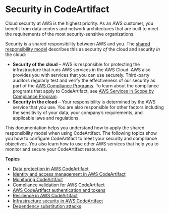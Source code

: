 # Security in CodeArtifact<a name="security"></a>

Cloud security at AWS is the highest priority\. As an AWS customer, you benefit from data centers and network architectures that are built to meet the requirements of the most security\-sensitive organizations\.

Security is a shared responsibility between AWS and you\. The [shared responsibility model](http://aws.amazon.com/compliance/shared-responsibility-model/) describes this as security *of* the cloud and security *in* the cloud:
+ **Security of the cloud** – AWS is responsible for protecting the infrastructure that runs AWS services in the AWS Cloud\. AWS also provides you with services that you can use securely\. Third\-party auditors regularly test and verify the effectiveness of our security as part of the [AWS Compliance Programs](http://aws.amazon.com/compliance/programs/)\. To learn about the compliance programs that apply to CodeArtifact, see [AWS Services in Scope by Compliance Program](http://aws.amazon.com/compliance/services-in-scope/)\.
+ **Security in the cloud** – Your responsibility is determined by the AWS service that you use\. You are also responsible for other factors including the sensitivity of your data, your company’s requirements, and applicable laws and regulations\. 

This documentation helps you understand how to apply the shared responsibility model when using CodeArtifact\. The following topics show you how to configure CodeArtifact to meet your security and compliance objectives\. You also learn how to use other AWS services that help you to monitor and secure your CodeArtifact resources\. 

**Topics**
+ [Data protection in AWS CodeArtifact](data-protection.md)
+ [Identity and access management in AWS CodeArtifact](auth-and-access-control.md)
+ [Monitoring CodeArtifact](security-logging-and-monitoring.md)
+ [Compliance validation for AWS CodeArtifact](codeartifact-compliance-validation.md)
+ [AWS CodeArtifact authentication and tokens](tokens-authentication.md)
+ [Resilience in AWS CodeArtifact](codeartifact-disaster-recovery-resiliency.md)
+ [Infrastructure security in AWS CodeArtifact](infrastructure-security.md)
+ [Dependency substitution attacks](dependency-substitution-attacks.md)